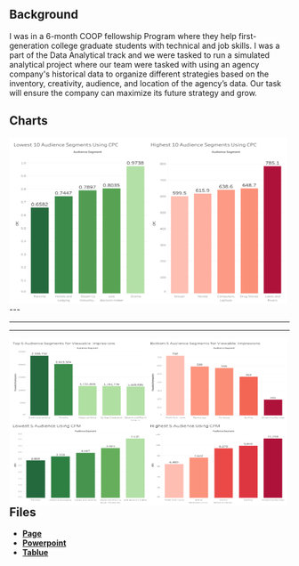 ## Background
I was in a 6-month COOP fellowship Program where they help first-generation college graduate students with technical and job skills. I was a part of the Data Analytical track and we were tasked to run a simulated analytical project where our team were tasked with using an agency company's historical data to organize different strategies based on the inventory, creativity, audience, and location of the agency’s data. Our task will ensure the company can maximize its future strategy and grow.   

## Charts
<img align="left" width="500" height="300" src="https://github.com/Christopher-Arzate/Social_Media/blob/main/Social_Media/Dashboard_CPC.png">   
---

***
___
<img align="left" width="500" height="300" src="https://github.com/Christopher-Arzate/Social_Media/blob/main/Social_Media/Dashboard_View_CPM.png">   

<br />

## Files
- [**Page**](https://github.com/Christopher-Arzate/Social_Media/blob/main/Social_Media/Data%20Demons%20One%20Pager.pdf)
- [**Powerpoint**](https://github.com/Christopher-Arzate/Social_Media/blob/main/Social_Media/Data%20Demons%20Presentation.pdf)
- [**Tablue**]()


